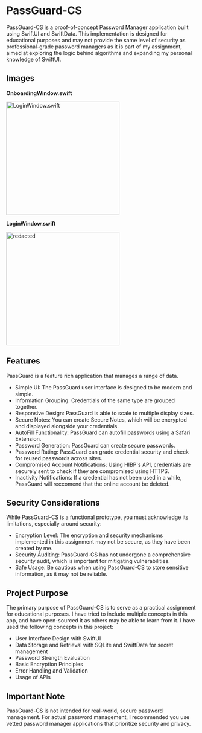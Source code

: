 # PassGuard-CS
PassGuard-CS is a proof-of-concept Password Manager application built using SwiftUI and SwiftData. This implementation is designed for educational purposes and may not provide the same level of security as professional-grade password managers as it is part of my assignment, aimed at exploring the logic behind algorithms and expanding my personal knowledge of SwiftUI.

## Images

<div>
  <p><strong>OnboardingWindow.swift</strong></p>
  <img width="300" alt="LoginWindow.swift" src="https://github.com/m-akami/PassGuard-CS/assets/123811425/31e4f644-6c19-4946-b59b-7952ad90dfc6">
</div>

<div>
  <p><strong>LoginWindow.swift</strong></p>
  <img width="300" alt="redacted" src="https://github.com/m-akami/PassGuard-CS/assets/123811425/0f98f227-4dad-43b1-a184-72258778af17">
</div>

## Features
PassGuard is a feature rich application that manages a range of data.
- Simple UI: The PassGuard user interface is designed to be modern and simple.
- Information Grouping: Credentials of the same type are grouped together.
- Responsive Design: PassGuard is able to scale to multiple display sizes.
- Secure Notes: You can create Secure Notes, which will be encrypted and displayed alongside your credentials.
- AutoFill Functionality: PassGuard can autofill passwords using a Safari Extension.
- Password Generation: PassGuard can create secure passwords.
- Password Rating: PassGuard can grade credential security and check for reused passwords across sites.
- Compromised Account Notifications: Using HIBP's API, credentials are securely sent to check if they are compromised using HTTPS.
- Inactivity Notifications: If a credential has not been used in a while, PassGuard will reccomend that the online account be deleted.

## Security Considerations
While PassGuard-CS is a functional prototype, you must acknowledge its limitations, especially around security:
- Encryption Level: The encryption and security mechanisms implemented in this assignment may not be secure, as they have been created by me.
- Security Auditing: PassGuard-CS has not undergone a comprehensive security audit, which is important for mitigating vulnerabilities.
- Safe Usage: Be cautious when using PassGuard-CS to store sensitive information, as it may not be reliable.

## Project Purpose
The primary purpose of PassGuard-CS is to serve as a practical assignment for educational purposes. I have tried to include multiple concepts in this app, and have open-sourced it as others may be able to learn from it. I have used the following concepts in this project:
- User Interface Design with SwiftUI
- Data Storage and Retrieval with SQLite and SwiftData for secret management
- Password Strength Evaluation
- Basic Encryption Principles
- Error Handling and Validation
- Usage of APIs

## Important Note
PassGuard-CS is not intended for real-world, secure password management. For actual password management, I recommended you use vetted password manager applications that prioritize security and privacy.
